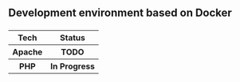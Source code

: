 <h2>Development environment based on Docker</h3>

<h3></h3>

<table>
    <thead>
        <tr>
            <th>Tech</th>
            <th>Status</th>
        </tr>
    </thead>
    <tbody>
        <tr>
            <th>Apache</th>
            <th>TODO</th>
        </tr>
        <tr>
            <th>PHP</th>
            <th>In Progress</th>
        </tr>
    </tbody>
</table>
